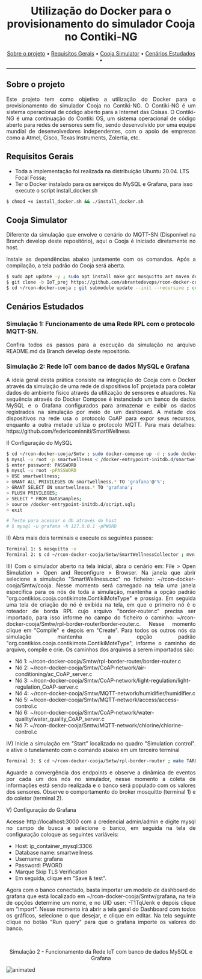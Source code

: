 <h1 align="center">Utilização do Docker para o provisionamento do simulador Cooja no Contiki-NG</h1>

<p align="center">
  <a href="#-sobre-o-projeto">Sobre o projeto</a> •
  <a href="#-como-executar-o-projeto">Requisitos Gerais</a> •
  <a href="#-prov">Cooja Simulator</a> •
  <a href="#-tecnologias">Cenários Estudados</a> •
</p>
<hr>
<h2 id="-sobre-o-projeto">Sobre o projeto</h2>

<p align="justify">Este projeto tem como objetivo a utilização do Docker para o provisionamento do simulador Cooja no Contiki-NG. O Contiki-NG é um sistema operacional de código aberto para a Internet das Coisas. O Contiki-NG é uma continuação do Contiki OS, um sistema operacional de código aberto para redes de sensores sem fio, sendo desenvolvido por uma equipe mundial de desenvolvedores independentes, com o apoio de empresas como a Atmel, Cisco, Texas Instruments, Zolertia, etc.</p>

<h2 id="-como-executar-o-projeto">Requisitos Gerais</h2>

<p align="justify">

- Toda a implementação foi realizada na distribuição Ubuntu 20.04. LTS Focal Fossa;
- Ter o Docker instalado para os serviços do MySQL e Grafana, para isso execute o script install_docker.sh</p>

```bash
$ chmod +x install_docker.sh && ./install_docker.sh
```


<h2 id="-prov">Cooja Simulator</h2>

<p align="justify">Diferente da simulação que envolve o cenário do MQTT-SN (Disponível na Branch develop deste repositório), aqui o Cooja é iniciado diretamente no host.</p>

<p align="justify">Instale as dependências abaixo juntamente com os comandos. Após a compilação, a tela padrão do Cooja será aberta.</p>

```bash
$ sudo apt update -y ; sudo apt install make gcc mosquitto ant maven default-jre default-jdk gcc-arm-none-eabi rlwrap net-tools -y
$ git clone -b IoT_proj https://github.com/abrantedevops/rcon-docker-cooja.git
$ cd ~/rcon-docker-cooja ; git submodule update --init --recursive ; cd tools/cooja/ ; sudo ant run
```

<h2 id="-tecnologias">Cenários Estudados</h2>

<h3>Simulação 1: Funcionamento de uma Rede RPL com o protocolo MQTT-SN.</h3>

<p align="justify">Confira todos os passos para a execução da simulação no arquivo README.md da Branch develop deste repositório.</p>

<h3>Simulação 2: Rede IoT com banco de dados MySQL e Grafana</h3>

<p align="justify">A ideia geral desta prática consiste na integração do Cooja com o Docker através da simulação de uma rede de dispositivos IoT projetada para coletar dados do ambiente físico através da utilização de sensores e atuadores. Na sequência através do Docker Compose é instanciado um banco de dados MySQL e o Grafana configurados para armazenar e exibir os dados registrados na simulação por meio de um dashboard. A metade dos dispositivos na rede usa o protocolo CoAP para expor seus recursos, enquanto a outra metade utiliza o protocolo MQTT. Para mais detalhes: https://github.com/federicominniti/SmartWellness </p>

<p>I) Configuração do MySQL</p>

```bash
$ cd ~/rcon-docker-cooja/Smtw ; sudo docker-compose up -d ; sudo docker exec -it mysql bash
$ mysql -u root -p smartwellness < /docker-entrypoint-initdb.d/smartwellness_db.sql
$ enter password: PASSWORD
$ mysql -u root -pPASSWORD
> USE smartwellness;
> GRANT ALL PRIVILEGES ON smartwellness.* TO 'grafana'@'%';
> GRANT SELECT ON smartwellness.* TO 'grafana';
> FLUSH PRIVILEGES;
> SELECT * FROM DataSamples;
> source /docker-entrypoint-initdb.d/script.sql;
> exit

# Teste para acessar o db através do host
# $ mysql -u grafana -h 127.0.0.1 -pPWORD
```


<p align="justify">II) Abra mais dois terminais e execute os seguintes passos:</p>

```bash
Terminal 1: $ mosquitto -v
Terminal 2: $ cd ~/rcon-docker-cooja/Smtw/SmartWellnessCollector ; mvn clean install ; cd target ; java -jar SmartWellnessCollector-1.0-SNAPSHOT.jar
```

<p align="justify">III) Com o simulador aberto na tela inicial, abra o cenário em: File > Open Simulation > Open and Reconfigure > Browser. Na janela que abrir selecione a simulação "SmartWellness.csc" no ficheiro: ~/rcon-docker-cooja/Smtw/cooja. Nesse momento será carregado na tela uma janela específica para os nós de toda a simulação, mantenha a opção padrão "org.contikios.cooja.contikimote.ContikiMoteType" e prossiga. Em seguida uma tela de criação do nó é exibida na tela, em que o primeiro nó é o roteador de borda RPL cujo arquivo "border-router.c" precisa ser importado, para isso informe no campo do ficheiro o caminho: ~/rcon-docker-cooja/Smtw/rpl-border-router/border-router.c. Nesse momento clique em "Compile" e depois em "Create". Para todos os outros nós da simulação mantenha a opção padrão "org.contikios.cooja.contikimote.ContikiMoteType", informe o caminho do arquivo, compile e crie. Os caminhos dos arquivos a serem importados são:</p>

<p align="justify"> 

  - Nó 1: ~/rcon-docker-cooja/Smtw/rpl-border-router/border-router.c
  - Nó 2: ~/rcon-docker-cooja/Smtw/CoAP-network/air-conditioning/ac_CoAP_server.c
  - Nó 3: ~/rcon-docker-cooja/Smtw/CoAP-network/light-regulation/light-regulation_CoAP-server.c
  - Nó 4: ~/rcon-docker-cooja/Smtw/MQTT-network/humidifier/humidifier.c
  - Nó 5: ~/rcon-docker-cooja/Smtw/MQTT-network/access/access-control.c
  - Nó 6: ~/rcon-docker-cooja/Smtw/CoAP-network/water-quality/water_quality_CoAP_server.c
  - Nó 7: ~/rcon-docker-cooja/Smtw/MQTT-network/chlorine/chlorine-control.c

</p>

<p align="justify">IV) Inicie a simulação em "Start" localizado no quadro "Simulation control". e ative o tunelamento com o comando abaixo em um terceiro terminal</p>

```bash
Terminal 3: $ cd ~/rcon-docker-cooja/Smtw/rpl-border-router ; make TARGET=zoul connect-router-cooja
```

<p align="justify">Aguarde a convergência dos endpoints e observe a dinâmica de eventos por cada um dos nós no simulador, nesse momento a coleta de informações está sendo realizada e o banco será populado com os valores dos sensores. Observe o comportamento do broker mosquitto (terminal 1) e do coletor (terminal 2).</p>


<p>V) Configuração do Grafana</p>

<p align="justify"> Acesse http://localhost:3000 com a credencial admin/admin e digite mysql no campo de busca e selecione o banco, em seguida na tela de configuração coloque as seguintes variáveis:</p>

<p align="justify"> 

- Host: ip_container_mysql:3306
- Database name: smartwellness
- Username: grafana
- Password: PWORD
- Marque Skip TLS Verification
- Em seguida, clique em "Save & test".

</p>

<p align="justify">Agora com o banco conectado, basta importar um modelo de dashboard do grafana que está localizado em ~/rcon-docker-cooja/Smtw/grafana, na tela de opções determine um nome, e no UID user: -T1TqUenk e depois clique em "Import". Nesse momento irá abrir a tela geral do Dashboard com todos os gráficos, selecione o que desejar, e clique em editar. Na tela seguinte clique no botão "Run query" para que o grafana importe os valores do banco.</p>

<br>

<p align="center">
  <p align="center">Simulação 2 - Funcionamento da Rede IoT com banco de dados MySQL e Grafana</p>
  <img src="img/fct-g.gif" alt="animated" />
</p>

<br>


